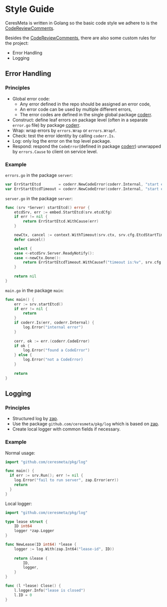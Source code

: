 # Style Guide
CeresMeta is written in Golang so the basic code style we adhere to is the [CodeReviewComments](https://github.com/golang/go/wiki/CodeReviewComments).

Besides the [CodeReviewComments](https://github.com/golang/go/wiki/CodeReviewComments), there are also some custom rules for the project:
- Error Handling
- Logging

## Error Handling
### Principles
- Global error code:
  - Any error defined in the repo should be assigned an error code,
  - An error code can be used by multiple different errors,
  - The error codes are defined in the single global package [coderr](https://github.com/CeresDB/ceresmeta/tree/main/pkg/coderr).
- Construct: define leaf errors on package level (often in a separate `error.go` file) by package [coderr](https://github.com/CeresDB/ceresmeta/tree/main/pkg/coderr).
- Wrap: wrap errors by `errors.Wrap` or `errors.Wrapf`.
- Check: test the error identity by calling `coderr.Is`.
- Log: only log the error on the top level package.
- Respond: respond the `CodeError`(defined in package [coderr](https://github.com/CeresDB/ceresmeta/tree/main/pkg/coderr)) unwrapped by `errors.Cause` to client on service level.

### Example
`errors.go` in the package `server`:
```go
var ErrStartEtcd        = coderr.NewCodeError(coderr.Internal, "start embed etcd")
var ErrStartEtcdTimeout = coderr.NewCodeError(coderr.Internal, "start etcd server timeout")
```

`server.go` in the package `server`:
```go
func (srv *Server) startEtcd() error {
    etcdSrv, err := embed.StartEtcd(srv.etcdCfg)
    if err != nil {
        return ErrStartEtcd.WithCause(err)
    }

    newCtx, cancel := context.WithTimeout(srv.ctx, srv.cfg.EtcdStartTimeout())
    defer cancel()

    select {
    case <-etcdSrv.Server.ReadyNotify():
    case <-newCtx.Done():
        return ErrStartEtcdTimeout.WithCausef("timeout is:%v", srv.cfg.EtcdStartTimeout())
    }
	
    return nil
}
```

`main.go` in the package `main`:
```go
func main() {
    err := srv.startEtcd()
    if err != nil {
        return 
    }
    if coderr.Is(err, coderr.Internal) {
        log.Error("internal error")
    }
	
    cerr, ok := err.(coderr.CodeError)
    if ok {
        log.Error("found a CodeError")	
    } else {
        log.Error("not a CodeError)	
    }
		
    return
}
```

## Logging
### Principles
- Structured log by [zap](https://github.com/uber-go/zap).
- Use the package `github.com/ceresmeta/pkg/log` which is based on [zap](https://github.com/uber-go/zap).
- Create local logger with common fields if necessary.

### Example
Normal usage:
```go
import "github.com/ceresmeta/pkg/log"

func main() {
  if err := srv.Run(); err != nil {
    log.Error("fail to run server", zap.Error(err))
    return
  }
}
```

Local logger:
```go
import "github.com/ceresmeta/pkg/log"

type lease struct {
    ID int64
    logger *zap.Logger
}

func NewLease(ID int64) *lease {
    logger := log.With(zap.Int64("lease-id", ID))
	
    return &lease {
        ID,
        logger,
    }
}

func (l *lease) Close() {
    l.logger.Info("lease is closed")
    l.ID = 0
}
```
